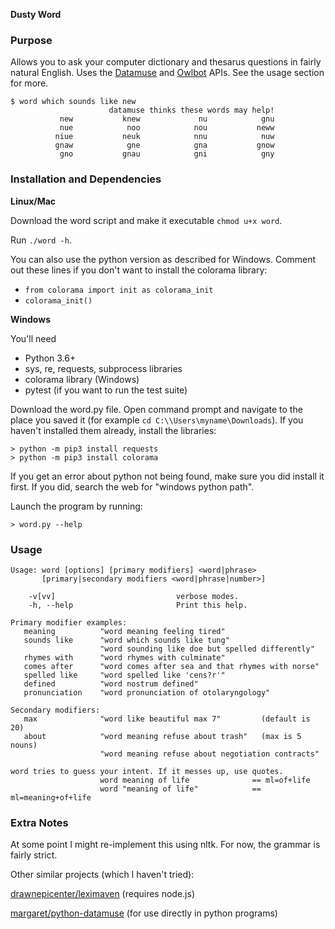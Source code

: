 **Dusty Word**

### Purpose

Allows you to ask your computer dictionary and thesarus questions in fairly natural English. Uses the [Datamuse](http://www.datamuse.com/) and [Owlbot](https://owlbot.info/api/v2/dictionary/owl) APIs. See the usage section for more.

```
$ word which sounds like new
                      datamuse thinks these words may help!
           new           knew             nu            gnu
           nue            noo            nou           neww
          niue           neuk            nnu            nuw
          gnaw            gne            gna           gnow
           gno           gnau            gni            gny
```

### Installation and Dependencies

**Linux/Mac**

Download the word script and make it executable `chmod u+x word`.

Run `./word -h`.

You can also use the python version as described for Windows. Comment out these lines if you don't want to install the colorama library:

* `from colorama import init as colorama_init`
* `colorama_init()`

**Windows**

You'll need
* Python 3.6+
* sys, re, requests, subprocess libraries
* colorama library (Windows)
* pytest (if you want to run the test suite)

Download the word.py file. Open command prompt and navigate to the place you saved it (for example `cd C:\\Users\myname\Downloads`). If you haven't installed them already, install the libraries:

    > python -m pip3 install requests
    > python -m pip3 install colorama

If you get an error about python not being found, make sure you did install it first. If you did, search the web for "windows python path".

Launch the program by running:

    > word.py --help

### Usage
```
Usage: word [options] [primary modifiers] <word|phrase>
       [primary|secondary modifiers <word|phrase|number>]

    -v[vv]                           verbose modes.
    -h, --help                       Print this help.

Primary modifier examples:
   meaning          "word meaning feeling tired"
   sounds like      "word which sounds like tung"
                    "word sounding like doe but spelled differently"
   rhymes with      "word rhymes with culminate"
   comes after      "word comes after sea and that rhymes with norse"
   spelled like     "word spelled like 'cens?r'"
   defined          "word nostrum defined" 
   pronunciation    "word pronunciation of otolaryngology"

Secondary modifiers:
   max              "word like beautiful max 7"         (default is 20)
   about            "word meaning refuse about trash"   (max is 5 nouns)
                    "word meaning refuse about negotiation contracts"

word tries to guess your intent. If it messes up, use quotes.
                    word meaning of life              == ml=of+life
                    word "meaning of life"            == ml=meaning+of+life
```

### Extra Notes

At some point I might re-implement this using nltk. For now, the grammar is fairly strict.

Other similar projects (which I haven't tried):

[drawnepicenter/leximaven](drawnepicenter/leximaven) (requires node.js)

[margaret/python-datamuse](margaret/python-datamuse) (for use directly in python programs)